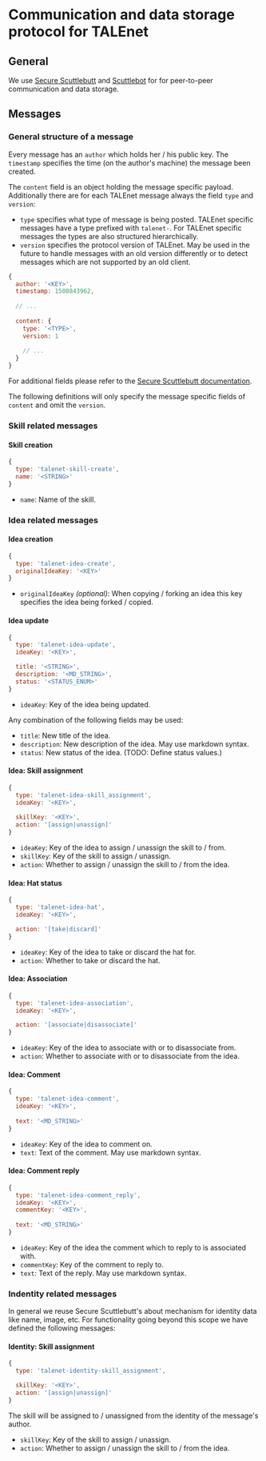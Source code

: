 # Communication and data storage protocol for TALEnet

## General

We use [Secure Scuttlebutt](https://ssbc.github.io/secure-scuttlebutt/) and [Scuttlebot](https://scuttlebot.io/) for
for peer-to-peer communication and data storage.

## Messages

### General structure of a message

Every message has an `author` which holds her / his public key. The `timestamp` specifies the time (on the author's
machine) the message been created.

The `content` field is an object holding the message specific payload. Additionally there are for each TALEnet message
always the field `type` and `version`:

* `type` specifies what type of message is being posted. TALEnet specific messages have a type prefixed with `talenet-`.
  For TALEnet specific messages the types are also structured hierarchically.
* `version` specifies the protocol version of TALEnet. May be used in the future to handle messages with an old version
  differently or to detect messages which are not supported by an old client.

```javascript
{
  author: '<KEY>',
  timestamp: 1508843962,
  
  // ...
  
  content: {
    type: '<TYPE>',
    version: 1
    
    // ...
  }
}
```

For additional fields please refer to the
[Secure Scuttlebutt documentation](https://ssbc.github.io/secure-scuttlebutt/).

The following definitions will only specify the message specific fields of `content` and omit the `version`.

### Skill related messages

#### Skill creation

```javascript
{
  type: 'talenet-skill-create',
  name: '<STRING>'
}
```

* `name`: Name of the skill.

### Idea related messages

#### Idea creation

```javascript
{
  type: 'talenet-idea-create',
  originalIdeaKey: '<KEY>'
}
```

* `originalIdeaKey` *(optional)*: When copying / forking an idea this key specifies the idea being forked / copied. 

#### Idea update

```javascript
{
  type: 'talenet-idea-update',
  ideaKey: '<KEY>',

  title: '<STRING>',
  description: '<MD_STRING>',
  status: '<STATUS_ENUM>'
}
```

* `ideaKey`: Key of the idea being updated.

Any combination of the following fields may be used:

* `title`: New title of the idea.
* `description`: New description of the idea. May use markdown syntax.
* `status`: New status of the idea. (TODO: Define status values.) 

#### Idea: Skill assignment

```javascript
{
  type: 'talenet-idea-skill_assignment',
  ideaKey: '<KEY>',
 
  skillKey: '<KEY>',
  action: '[assign|unassign]'
}
```

* `ideaKey`: Key of the idea to assign / unassign the skill to / from.
* `skillKey`: Key of the skill to assign / unassign.
* `action`: Whether to assign / unassign the skill to / from the idea.

#### Idea: Hat status

```javascript
{
  type: 'talenet-idea-hat',
  ideaKey: '<KEY>',

  action: '[take|discard]'
}
```

* `ideaKey`: Key of the idea to take or discard the hat for.
* `action`: Whether to take or discard the hat. 

#### Idea: Association

```javascript
{
  type: 'talenet-idea-association',
  ideaKey: '<KEY>',

  action: '[associate|disassociate]'
}
```

* `ideaKey`: Key of the idea to associate with or to disassociate from.
* `action`: Whether to associate with or to disassociate from the idea.

#### Idea: Comment

```javascript
{
  type: 'talenet-idea-comment',
  ideaKey: '<KEY>',
  
  text: '<MD_STRING>'
}
```

* `ideaKey`: Key of the idea to comment on.
* `text`: Text of the comment. May use markdown syntax.

#### Idea: Comment reply

```javascript
{
  type: 'talenet-idea-comment_reply',
  ideaKey: '<KEY>',
  commentKey: '<KEY>',
  
  text: '<MD_STRING>'
}
```

* `ideaKey`: Key of the idea the comment which to reply to is associated with.
* `commentKey`: Key of the comment to reply to.
* `text`: Text of the reply. May use markdown syntax.

### Indentity related messages

In general we reuse Secure Scuttlebutt's about mechanism for identity data like
name, image, etc. For functionality going beyond this scope we have defined the
following messages:

#### Identity: Skill assignment

```javascript
{
  type: 'talenet-identity-skill_assignment',

  skillKey: '<KEY>',
  action: '[assign|unassign]'
}
```

The skill will be assigned to / unassigned from the identity of the message's author.

* `skillKey`: Key of the skill to assign / unassign.
* `action`: Whether to assign / unassign the skill to / from the idea.
